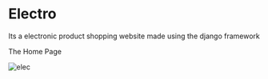 # Electro
Its a electronic product shopping website made using the django framework

The Home Page

![elec](https://user-images.githubusercontent.com/46229364/59297582-2e414500-8ca6-11e9-872b-83e41275874c.PNG)
